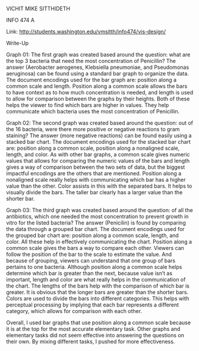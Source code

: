 VICHIT MIKE SITTHIDETH

INFO 474 A

Link: http://students.washington.edu/vmsitth/info474/vis-design/

Write-Up

Graph 01:
The first graph was created based around the question: what are the top 3 bacteria that need the most concentration of Penicillin?  The answer (Aerobacter aerogenes, Klebsiella pneumoniae, and Pseudomonas aeruginosa) can be found using a standard bar graph to organize the data.  The document encodings used for the bar graph are: position along a common scale and length.
Position along a common scale allows the bars to have context as to how much concentration is needed, and length is used to allow for comparison between the graphs by their heights.  Both of these helps the viewer to find which bars are higher in values.  They help communicate which bacteria uses the most concentration of Penicillin.

Graph 02:
The second graph was created based around the question: out of the 16 bacteria, were there more positive or negative reactions to gram staining?  The answer (more negative reactions) can be found easily using a stacked bar chart.  The document encodings used for the stacked bar chart are: position along a common scale, position along a nonaligned scale, length, and color.  As with other bar graphs, a common scale gives numeric values that allows for comparing the numeric values of the bars and length gives a way of comparison between the two sets of data, but the biggest impactful encodings are the others that are mentioned.
Position along a nonaligned scale really helps with communicating which bar has a higher value than the other.  Color assists in this with the separated bars.  It helps to visually divide the bars.  The taller bar clearly has a larger value than the shorter bar.

Graph 03:
The third graph was created based around the question: of all the antibiotics, which one needed the most concentration to prevent growth in vitro for the listed bacteria?  The answer (Penicilin) is found by comparing the data through a grouped bar chart.  The document encodings used for the grouped bar chart are: position along a common scale, length, and color.  All these help in effectively communicating the chart.
Position along a common scale gives the bars a way to compare each other.  Viewers can follow the position of the bar to the scale to estimate the value.  And because of grouping, viewers can understand that one group of bars pertains to one bacteria.  Although position along a common scale helps determine which bar is greater than the next, because value isn’t as important, length and color are what really helps in the communication of the chart.
The lengths of the bars help with the comparison of which bar is greater.  It is obvious that the longer bars are greater than the shorter bars.  Colors are used to divide the bars into different categories.  This helps with perceptual processing by implying that each bar represents a different category, which allows for comparison with each other. 

Overall, I used bar graphs that use position along a common scale because it is at the top for the most accurate elementary task.  Other graphs and elementary tasks did not seem effective into answering the questions on their own.  By mixing different tasks, I pushed for more effectiveness.